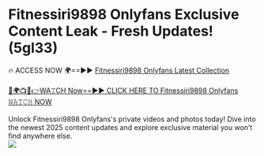 # Fitnessiri9898 Onlyfans Exclusive Content Leak - Fresh Updates! (5gl33)

🔥 ACCESS NOW 🌍==►► <a href="https://tinyurl.com/kvy9nzfs" rel="nofollow">Fitnessiri9898 Onlyfans Latest Collection</a>
<br><br>
[🔴🌍📺📱👉WA𝚃CH Now==►► CLICK HERE TO Fitnessiri9898 Onlyfans 𝚆𝙰𝚃𝙲𝙷 NOW](https://tinyurl.com/kvy9nzfs)
<br><br>
Unlock Fitnessiri9898 Onlyfans's private videos and photos today! Dive into the newest 2025 content updates and explore exclusive material you won’t find anywhere else.
<br>
<a href="https://tinyurl.com/kvy9nzfs" rel="nofollow" data-target="animated-image.originalLink"><img src="https://camo.githubusercontent.com/8a4f000d20f83aca3bf7ec5f350d767afa0574a8a352519fd8cfa583a6f93a33/68747470733a2f2f692e696d6775722e636f6d2f644a486b345a712e676966" data-canonical-src="https://i.imgur.com/dJHk4Zq.gif" style="max-width: 100%; display: inline-block;" data-target="animated-image.originalImage"></a>
<br>
